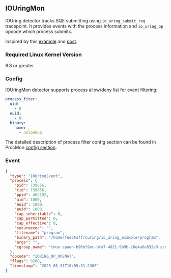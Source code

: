 ## IOUringMon

IOUring detector tracks SQE submitting using `io_uring_submit_req` tracepoint.
It provides events with the process information and `io_uring_op` opcode which process
submits.

Inspired by this [example](https://github.com/armosec/curing) and [post](https://www.armosec.io/blog/io_uring-rootkit-bypasses-linux-security/).

### Required Linux Kernel Version

6.8 or greater

### Config

IOUringMon detector supports process allow/deny list for event filtering:

```yaml
process_fiter:
  uid:
    - 0
  euid:
    - 0
  binary:
    name:
      - nslookup
```

The detailed description of process filter config section can be found in ProcMon [config section](procmon.md#config).

### Event

```json
{
  "type": "IOUringEvent",
  "process": {
    "pid": 739856,
    "tid": 739856,
    "ppid": 462192,
    "uid": 1000,
    "euid": 1000,
    "auid": 1000,
    "cap_inheritable": 0,
    "cap_permitted": 0,
    "cap_effective": 0,
    "secureexec": "",
    "filename": "program",
    "binary_path": "/home/fedotoff/curing/io_uring_example/program",
    "args": "",
    "cgroup_name": "tmux-spawn-b96bf9ec-bfa7-4021-9b9b-26e4a6e832e9.scope"
  },
  "opcode": "IORING_OP_OPENAT",
  "flags": 8208,
  "timestamp": "2025-05-31T10:05:31.236Z"
}
```
